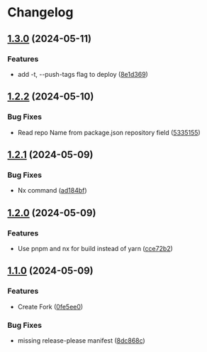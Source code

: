 # Changelog

## [1.3.0](https://github.com/vincenthsh/gamma/compare/v1.2.2...v1.3.0) (2024-05-11)


### Features

* add -t, --push-tags flag to deploy ([8e1d369](https://github.com/vincenthsh/gamma/commit/8e1d3699ef4e708222e648db6c807c7a712f7a9e))

## [1.2.2](https://github.com/vincenthsh/gamma/compare/v1.2.1...v1.2.2) (2024-05-10)


### Bug Fixes

* Read repo Name from package.json repository field ([5335155](https://github.com/vincenthsh/gamma/commit/5335155a2b8f12b6388dd94d37c39ea402d69b5c))

## [1.2.1](https://github.com/vincenthsh/gamma/compare/v1.2.0...v1.2.1) (2024-05-09)


### Bug Fixes

* Nx command ([ad184bf](https://github.com/vincenthsh/gamma/commit/ad184bfd262eb335c6e2e5d2d7c7aa6187069b2b))

## [1.2.0](https://github.com/vincenthsh/gamma/compare/v1.1.0...v1.2.0) (2024-05-09)


### Features

* Use pnpm and nx for build instead of yarn ([cce72b2](https://github.com/vincenthsh/gamma/commit/cce72b24e29abb1722baba018d38f572b63d3269))

## [1.1.0](https://github.com/vincenthsh/gamma/compare/v1.0.1...v1.1.0) (2024-05-09)


### Features

* Create Fork ([0fe5ee0](https://github.com/vincenthsh/gamma/commit/0fe5ee0ce0cd0b2752c2add0c90c59a36a5e42d5))


### Bug Fixes

* missing release-please manifest ([8dc868c](https://github.com/vincenthsh/gamma/commit/8dc868cdcc844fcf99576a9d0640d3f7bd9e5a60))
